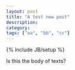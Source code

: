 ```yaml
---
layout: post
title: "A test new post"
description: 
category: 
tags: ["aa", "bb", "cc"] 
---
```

{% include JB/setup %}

Is this the body of texts? 
